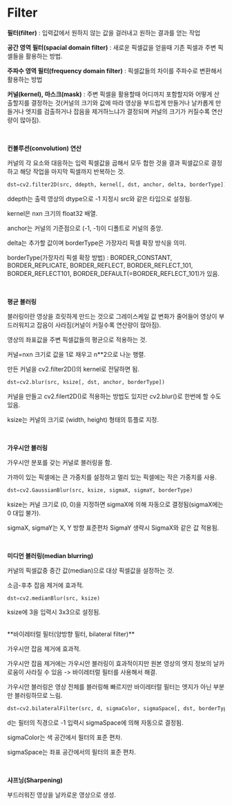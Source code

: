 # Filter

**필터(filter)** : 입력값에서 원하지 않는 값을 걸러내고 원하는 결과를 얻는 작업

**공간 영역 필터(spacial domain filter)** : 새로운 픽셀값을 얻을때 기존 픽셀과 주변 픽셀들을 활용하는 방법.

**주파수 영역 필터(frequency domain filter)** : 픽셀값들의 차이를 주파수로 변환해서 활용하는 방법

**커널(kernel), 마스크(mask)** : 주변 픽셀을 활용할때 어디까지 포함할지와 어떻게 산출할지를 결정하는 것(커널의 크기와 값에 따라 영상을 부드럽게 만들거나 날카롭게 만들거나 엣지를 검출하거나 잡음을 제거하느냐가 결정되며 커널의 크기가 커질수록 연산량이 많아짐).

<br>

**컨볼루션(convolution) 연산**

커널의 각 요소와 대응하는 입력 픽셀값을 곱해서 모두 합한 것을 결과 픽셀값으로 결정하고 해당 작업을 마지막 픽셀까지 반복하는 것.

```python
dst=cv2.filter2D(src, ddepth, kernel[, dst, anchor, delta, borderType])
```

ddepth는 출력 영상의 dtype으로 -1 지정시 src와 같은 타입으로 설정됨.

kernel은 nxn 크기의 float32 배열.

anchor는 커널의 기준점으로 (-1, -1)이 디폴트로 커널의 중앙.

delta는 추가할 값이며 borderType은 가장자리 픽셀 확장 방식을 의미.

borderType(가장자리 픽셀 확장 방법) : BORDER_CONSTANT, BORDER_REPLICATE, BORDER_REFLECT, BORDER_REFLECT_101, BORDER_REFLECT101, BORDER_DEFAULT(=BORDER_REFLECT_101)가 있음.

<br>

**평균 블러링**

블러링이란 영상을 흐릿하게 만드는 것으로 그레이스케일 값 변화가 줄어들어 영상이 부드러워지고 잡음이 사라짐(커널이 커질수록 연산량이 많아짐).

영상의 좌표값을 주변 픽셀값들의 평균으로 적용하는 것.

커널=nxn 크기로 값을 1로 채우고 n**2으로 나눈 행렬.

만든 커널을 cv2.filter2D()의 kernel로 전달하면 됨.

```python
dst=cv2.blur(src, ksize[, dst, anchor, borderType])
```

커널을 만들고 cv2.filert2D()로 적용하는 방법도 있지만 cv2.blur()로 한번에 할 수도 있음.

ksize는 커널의 크기로 (width, height) 형태의 튜플로 지정.

<br>

**가우시안 블러링**

가우시안 분포를 갖는 커널로 블러링을 함.

가까이 있는 픽셀에는 큰 가중치를 설정하고 멀리 있는 픽셀에는 작은 가중치를 사용.

```python
dst=cv2.GaussianBlur(src, ksize, sigmaX, sigmaY, borderType)
```

ksize는 커널 크기로 (0, 0)을 지정하면 sigmaX에 의해 자동으로 결정됨(sigmaX에는 0 대입 불가).

sigmaX, sigmaY는 X, Y 방향 표준편차 SigmaY 생략시 SigmaX와 같은 값 적용됨.

<br>

**미디언 블러링(median blurring)**

커널의 픽셀값중 중간 값(median)으로 대상 픽셀값을 설정하는 것.

소금-후추 잡음 제거에 효과적.

```python
dst=cv2.medianBlur(src, ksize)
```

ksize에 3을 입력시 3x3으로 설정됨.

<br>
**바이레터럴 필터(양방향 필터, bilateral filter)**

가우시안 잡음 제거에 효과적.

가우시안 잡음 제거에는 가우시안 블러링이 효과적이지만 원본 영상의 엣지 정보의 날카로움이 사라질 수 있음 -> 바이레터럴 필터를 사용해서 해결.

가우시안 블러링은 영상 전체를 블러링해 빠르지만 바이레터럴 필터는 엣지가 아닌 부분만 블러링하므로 느림.

```python
dst=cv2.bilateralFilter(src, d, sigmaColor, sigmaSpace[, dst, borderType])
```

d는 필터의 직경으로 -1 입력시 sigmaSpace에 의해 자동으로 결정됨.

sigmaColor는 색 공간에서 필터의 표준 편차.

sigmaSpace는 좌표 공간에서의 필터의 표준 편차.

<br>

**샤프닝(Sharpening)**

부드러워진 영상을 날카로운 영상으로 생성.

